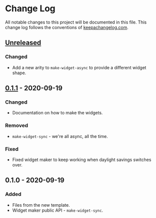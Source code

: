 # Change Log
All notable changes to this project will be documented in this file. This change log follows the conventions of [keepachangelog.com](http://keepachangelog.com/).

## [Unreleased]
### Changed
- Add a new arity to `make-widget-async` to provide a different widget shape.

## [0.1.1] - 2020-09-19
### Changed
- Documentation on how to make the widgets.

### Removed
- `make-widget-sync` - we're all async, all the time.

### Fixed
- Fixed widget maker to keep working when daylight savings switches over.

## 0.1.0 - 2020-09-19
### Added
- Files from the new template.
- Widget maker public API - `make-widget-sync`.

[Unreleased]: https://github.com/your-name/clojure1/compare/0.1.1...HEAD
[0.1.1]: https://github.com/your-name/clojure1/compare/0.1.0...0.1.1
